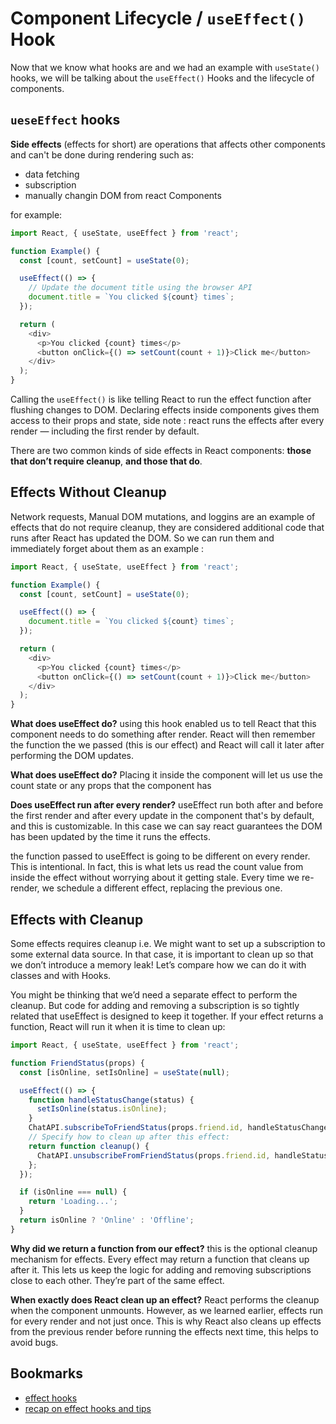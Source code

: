 # Component Lifecycle / `useEffect()` Hook

Now that we know what hooks are and we had an example with `useState()` hooks, we will be talking about the `useEffect()` Hooks and the lifecycle of components.

## `ueseEffect` hooks

**Side effects** (effects for short) are operations that affects other components and can't be done during rendering such as:

- data fetching
- subscription
- manually changin DOM from react Components

for example:

```javascript
import React, { useState, useEffect } from 'react';

function Example() {
  const [count, setCount] = useState(0);

  useEffect(() => {
    // Update the document title using the browser API
    document.title = `You clicked ${count} times`;
  });

  return (
    <div>
      <p>You clicked {count} times</p>
      <button onClick={() => setCount(count + 1)}>Click me</button>
    </div>
  );
}
```

Calling the `useEffect()` is like telling React to run the effect function after flushing changes to DOM. Declaring effects inside components gives them access to their props and state, side note : react runs the effects after every render — including the first render by default.

There are two common kinds of side effects in React components: **those that don’t require cleanup**, **and those that do**.

## Effects Without Cleanup

Network requests, Manual DOM mutations, and loggins are an example of effects that do not require cleanup, they are considered additional code that runs after React has updated the DOM. So we can run them and immediately forget about them as an example :

```js
import React, { useState, useEffect } from 'react';

function Example() {
  const [count, setCount] = useState(0);

  useEffect(() => {
    document.title = `You clicked ${count} times`;
  });

  return (
    <div>
      <p>You clicked {count} times</p>
      <button onClick={() => setCount(count + 1)}>Click me</button>
    </div>
  );
}
```

**What does useEffect do?** using this hook enabled us to tell React that this component needs to do something after render. React will then remember the function the we passed (this is our effect) and React will call it later after performing the DOM updates.

**What does useEffect do?** Placing it inside the component will let us use the count state or any props that the component has

**Does useEffect run after every render?** useEffect run both after and before the first render and after every update in the component that's by default, and this is customizable. In this case we can say react guarantees the DOM has been updated by the time it runs the effects.

the function passed to useEffect is going to be different on every render. This is intentional. In fact, this is what lets us read the count value from inside the effect without worrying about it getting stale. Every time we re-render, we schedule a different effect, replacing the previous one.

## Effects with Cleanup

Some effects requires cleanup i.e. We might want to set up a subscription to some external data source. In that case, it is important to clean up so that we don’t introduce a memory leak! Let’s compare how we can do it with classes and with Hooks.

You might be thinking that we’d need a separate effect to perform the cleanup. But code for adding and removing a subscription is so tightly related that useEffect is designed to keep it together. If your effect returns a function, React will run it when it is time to clean up:

```js
import React, { useState, useEffect } from 'react';

function FriendStatus(props) {
  const [isOnline, setIsOnline] = useState(null);

  useEffect(() => {
    function handleStatusChange(status) {
      setIsOnline(status.isOnline);
    }
    ChatAPI.subscribeToFriendStatus(props.friend.id, handleStatusChange);
    // Specify how to clean up after this effect:
    return function cleanup() {
      ChatAPI.unsubscribeFromFriendStatus(props.friend.id, handleStatusChange);
    };
  });

  if (isOnline === null) {
    return 'Loading...';
  }
  return isOnline ? 'Online' : 'Offline';
}
```

**Why did we return a function from our effect?** this is the optional cleanup mechanism for effects. Every effect may return a function that cleans up after it. This lets us keep the logic for adding and removing subscriptions close to each other. They’re part of the same effect.

**When exactly does React clean up an effect?** React performs the cleanup when the component unmounts. However, as we learned earlier, effects run for every render and not just once. This is why React also cleans up effects from the previous render before running the effects next time, this helps to avoid bugs.

## Bookmarks

- [effect hooks](https://reactjs.org/docs/hooks-effect.html)
- [recap on effect hooks and tips](https://reactjs.org/docs/hooks-effect.html#recap)
